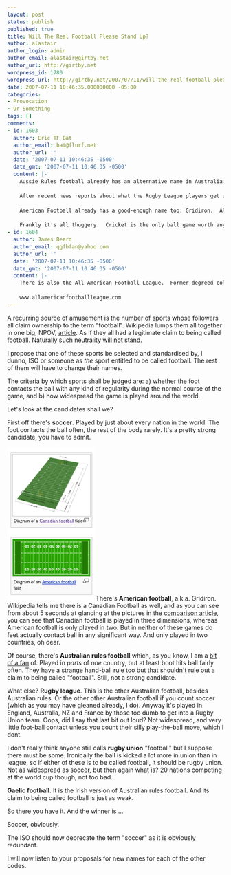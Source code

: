 ```yaml
---
layout: post
status: publish
published: true
title: Will The Real Football Please Stand Up?
author: alastair
author_login: admin
author_email: alastair@girtby.net
author_url: http://girtby.net
wordpress_id: 1780
wordpress_url: http://girtby.net/2007/07/11/will-the-real-football-please-stand-up
date: 2007-07-11 10:46:35.000000000 -05:00
categories:
- Provocation
- Or Something
tags: []
comments:
- id: 1603
  author: Eric TF Bat
  author_email: bat@flurf.net
  author_url: ''
  date: '2007-07-11 10:46:35 -0500'
  date_gmt: '2007-07-11 10:46:35 -0500'
  content: |-
    Aussie Rules football already has an alternative name in Australia: Aerial Ping-Pong.  Presumably this was coined by soccer fans.

    After recent news reports about what the Rugby League players get up to on their nights off, "Rapist League" has a certain bitter truth to it, but I can't see it catching on.  "Thugby League" and "Thugby Union" are more common.

    American Football already has a good-enough name too: Gridiron.  Although if you wanted to call it "Bloody-Big-Pansies-In-Their-Boofy-Padded-Armour-So-They-Don't-Mess-Up-Their-Perms Ball" then I can see that having a certain validity.

    Frankly it's all thuggery.  Cricket is the only ball game worth any attention at all.  It's always amusing the way Baseball fans act as if their statistics and histories are somehow impressive, when one shortish eighty-seven-day game of Cricket can generate more statistics and analyses than everything Willy Mays and Babe Ruth ever did...
- id: 1604
  author: James Beard
  author_email: qgfbfan@yahoo.com
  author_url: ''
  date: '2007-07-11 10:46:35 -0500'
  date_gmt: '2007-07-11 10:46:35 -0500'
  content: |-
    There is also the All American Football League.  Former degreed college players, getting paid and playing by college rules in the Spring.

    www.allamericanfootballleague.com
---
```

A recurring source of amusement is the number of sports whose followers all claim ownership to the term "football". Wikipedia lumps them all together in one big, NPOV, [article](http://en.wikipedia.org/wiki/Football). As if they all had a legitimate claim to being called football. Naturally such neutrality [will not stand](http://www.gotfuturama.com/Multimedia/EpisodeSounds/2ACV02/).

I propose that one of these sports be selected and standardised by, I dunno, ISO or someone as *the* sport entitled to be called football. The rest of them will have to change their names.

The criteria by which sports shall be judged are: a) whether the foot contacts the ball with any kind of regularity during the normal course of the game, and b) how widespread the game is played around the world.

Let's look at the candidates shall we?

First off there's **soccer**. Played by just about every nation in the world. The foot contacts the ball often, the rest of the body rarely. It's a pretty strong candidate, you have to admit.

<img src="/assets/2007/07/football-field.png" alt="Screenshot of Wikipedia article for comedy purposes" title="football-field" width="206" height="358" class="size-full wp-image-3713 lede" />There's **American football**, a.k.a. Gridiron. Wikipedia tells me there is a Canadian Football as well, and as you can see from about 5 seconds at glancing at the pictures in the [comparison article](http://en.wikipedia.org/wiki/Comparison_of_Canadian_and_American_football), you can see that Canadian football is played in three dimensions, whereas American football is only played in two. But in neither of these games do feet actually contact ball in any significant way. And only played in two countries, oh dear.

Of course, there's **Australian rules football** which, as you know, I am a [bit of a fan](/articles/2005/9/17/the-red-and-white-sox) of. Played in *parts* of *one* country, but at least boot hits ball fairly often. They have a strange hand-ball rule too but that shouldn't rule out a claim to being called "football". Still, not a strong candidate.

What else? **Rugby league**. This is the other Australian football, besides Australian rules. Or the other other Australian football if you count soccer (which as you may have gleaned already, I do). Anyway it's played in England, Australia, NZ and France by those too dumb to get into a Rugby Union team. Oops, did I say that last bit out loud? Not widespread, and very little foot-ball contact unless you count their silly play-the-ball move, which I dont.

I don't really think anyone still calls **rugby union** "football" but I suppose there must be some. Ironically the ball is kicked a lot more in union than in league, so if either of these is to be called football, it should be rugby union. Not as widespread as soccer, but then again what is? 20 nations competing at the world cup though, not too bad.

**Gaelic football**. It is the Irish version of Australian rules football. And its claim to being called football is just as weak.

So there you have it. And the winner is ...

Soccer, obviously.

The ISO should now deprecate the term "soccer" as it is obviously redundant.

I will now listen to your proposals for new names for each of the other codes.
